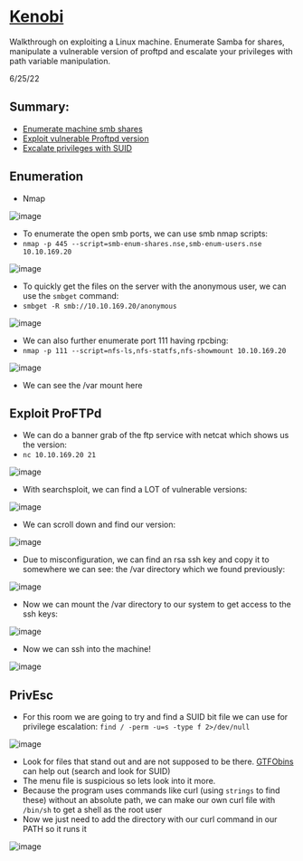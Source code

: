 # [Kenobi](https://tryhackme.com/room/kenobi)
Walkthrough on exploiting a Linux machine. Enumerate Samba for shares, manipulate a vulnerable version of proftpd and escalate your privileges with path variable manipulation.

6/25/22

## Summary:
- [Enumerate machine smb shares](#enumeration)
- [Exploit vulnerable Proftpd version](#exploit-proftpd)
- [Excalate privileges with SUID](#privesc)

## Enumeration
- Nmap

![image](https://user-images.githubusercontent.com/66894542/175762001-06ece29c-1826-4b77-9e4f-a62ae27e0299.png)

- To enumerate the open smb ports, we can use smb nmap scripts:
- `nmap -p 445 --script=smb-enum-shares.nse,smb-enum-users.nse 10.10.169.20`

![image](https://user-images.githubusercontent.com/66894542/175762079-f66a9c2e-9e84-4953-9027-7b426c68dda2.png)

- To quickly get the files on the server with the anonymous user, we can use the `smbget` command:
- `smbget -R smb://10.10.169.20/anonymous`

![image](https://user-images.githubusercontent.com/66894542/175762115-40e4a16f-f807-4238-b3c6-c34e38f1c756.png)

- We can also further enumerate port 111 having rpcbing:
- `nmap -p 111 --script=nfs-ls,nfs-statfs,nfs-showmount 10.10.169.20`

![image](https://user-images.githubusercontent.com/66894542/175762231-cfc1efb5-d64d-41ae-a2cb-0a18a2a1d480.png)

- We can see the /var mount here

## Exploit ProFTPd
- We can do a banner grab of the ftp service with netcat which shows us the version:
- `nc 10.10.169.20 21`

![image](https://user-images.githubusercontent.com/66894542/175762312-2650a35c-4eb6-4413-83fa-a4f9d758d6f8.png)

- With searchsploit, we can find a LOT of vulnerable versions:

![image](https://user-images.githubusercontent.com/66894542/175762406-e1c30093-6c99-4544-aa75-81dec7e075e7.png)

- We can scroll down and find our version:

![image](https://user-images.githubusercontent.com/66894542/175762476-57a7b08a-fea7-4471-8f80-e681cbdab801.png)

- Due to misconfiguration, we can find an rsa ssh key and copy it to somewhere we can see: the /var directory which we found previously:

![image](https://user-images.githubusercontent.com/66894542/175762540-62db6896-ca7c-473e-a2ad-7fe999182c1d.png)

- Now we can mount the /var directory to our system to get access to the ssh keys:

![image](https://user-images.githubusercontent.com/66894542/175762620-c7123a8d-0a91-410b-82ad-64602175c94f.png)

- Now we can ssh into the machine!

![image](https://user-images.githubusercontent.com/66894542/175762655-0c7f297b-a8d5-408d-a2c5-0ac56e6ceced.png)

## PrivEsc
- For this room we are going to try and find a SUID bit file we can use for privilege escalation:
`find / -perm -u=s -type f 2>/dev/null`

![image](https://user-images.githubusercontent.com/66894542/175762776-6ea90f33-4c32-4fac-814f-839891317d36.png)

- Look for files that stand out and are not supposed to be there. [GTFObins](https://gtfobins.github.io/#) can help out (search and look for SUID)
- The menu file is suspicious so lets look into it more.
- Because the program uses commands like curl (using `strings` to find these) without an absolute path, we can make our own curl file with `/bin/sh` to get a shell as the root user
- Now we just need to add the directory with our curl command in our PATH so it runs it

![image](https://user-images.githubusercontent.com/66894542/175763049-a399bedf-6f38-4dae-9c91-af51fbb07a7f.png)


